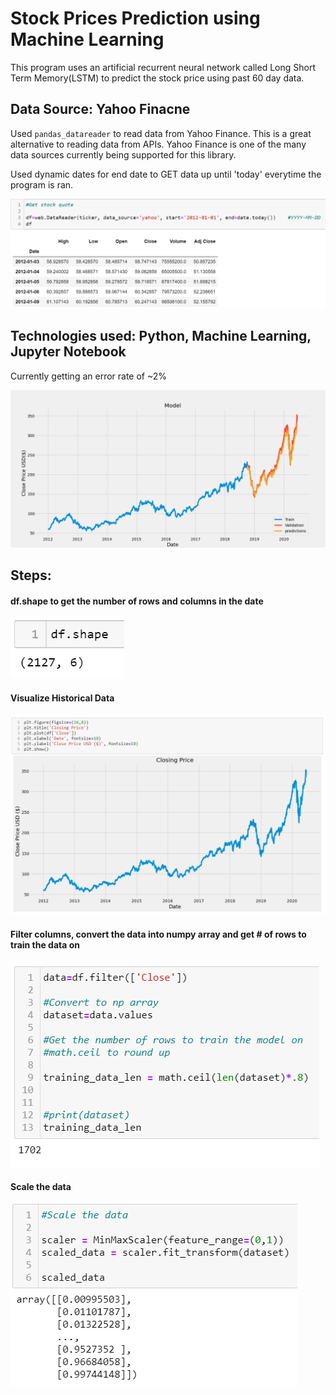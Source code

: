 # Stock Prices Prediction using Machine Learning

This program uses an artificial recurrent neural network called Long Short Term Memory(LSTM) to predict the stock price using past 60 day data.

## Data Source: Yahoo Finacne
Used `pandas_datareader` to read data from Yahoo Finance. This is a great alternative to reading data from APIs. Yahoo Finance is one of the many data sources currently being supported for this library.

Used dynamic dates for end date to GET data up until 'today' everytime the program is ran. 

![](Images/get_stock_quote.PNG)

## Technologies used: Python, Machine Learning, Jupyter Notebook

Currently getting an error rate of ~2%



![](Images/prediction.png)


## Steps:

#### df.shape to get the number of rows and columns in the date  
![](Images/df_shape.PNG)

#### Visualize Historical Data  
![](Images/plot_historical_data.PNG)

#### Filter columns, convert the data into numpy array and get # of rows to train the data on  
![](Images/filter_convert.PNG)

#### Scale the data  
![](Images/scale_data.PNG)
